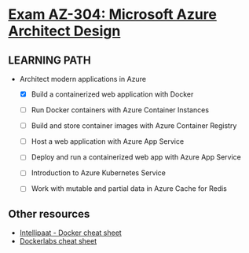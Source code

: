 # [Exam AZ-304: Microsoft Azure Architect Design](https://docs.microsoft.com/en-us/learn/certifications/exams/az-304?ns-enrollment-type=Collection&ns-enrollment-id=bookmarks)


## LEARNING PATH

- Architect modern applications in Azure
  - [x] Build a containerized web application with Docker
  - [ ] Run Docker containers with Azure Container Instances
  - [ ] Build and store container images with Azure Container Registry
  - [ ] Host a web application with Azure App Service
  - [ ] Deploy and run a containerized web app with Azure App Service
  - [ ] Introduction to Azure Kubernetes Service
  - [ ] Work with mutable and partial data in Azure Cache for Redis


## Other resources
- [Intellipaat - Docker cheat sheet](https://intellipaat.com/mediaFiles/2019/03/docker-cheat-sheet.jpg)
- [Dockerlabs cheat sheet](https://dockerlabs.collabnix.com/docker/cheatsheet/)